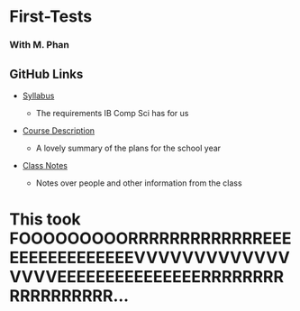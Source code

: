 # First-Tests
### With M. Phan

## GitHub Links
* [Syllabus](https://phanmad000.github.io/First-Tests/Syllabus) 
  * The requirements IB Comp Sci has for us

* [Course Description](https://phanmad000.github.io/First-Tests/Course-Description)
  * A lovely summary of the plans for the school year

* [Class Notes](https://phanmad000.github.io/ClassNotes_md/)
  * Notes over people and other information from the class

# This took FOOOOOOOOORRRRRRRRRRRRREEEEEEEEEEEEEEEEVVVVVVVVVVVVVVVVVEEEEEEEEEEEEEEERRRRRRRRRRRRRRRRRR...
